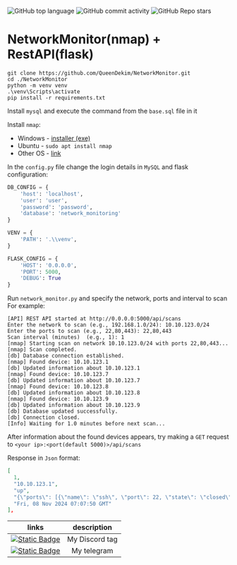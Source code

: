 ![GitHub top language](https://img.shields.io/github/languages/top/QueenDekim/NetworkMonitor)
![GitHub commit activity](https://img.shields.io/github/commit-activity/m/QueenDekim/NetworkMonitor?label=commits)
![GitHub Repo stars](https://img.shields.io/github/stars/QueenDekim/NetworkMonitor)

# NetworkMonitor(nmap) + RestAPI(flask)

```shell
git clone https://github.com/QueenDekim/NetworkMonitor.git
cd ./NetworkMonitor
python -m venv venv
.\venv\Scripts\activate
pip install -r requirements.txt
```

Install `mysql` and execute the command from the `base.sql` file in it

Install `nmap`:
 - Windows - [installer (exe)](https://nmap.org/dist/nmap-7.95-setup.exe)
 - Ubuntu - `sudo apt install nmap`
 - Other OS - [link](https://nmap.org/book/inst-other-platforms.html)

In the `config.py` file change the login details in `MySQL` and flask configuration:
```py
DB_CONFIG = {
    'host': 'localhost',
    'user': 'user',
    'password': 'password',
    'database': 'network_monitoring'
}

VENV = {
    'PATH': '.\\venv',
}

FLASK_CONFIG = {
    'HOST': '0.0.0.0',
    'PORT': 5000,
    'DEBUG': True
}
```

Run `network_monitor.py` and specify the network, ports and interval to scan
For example:
```log
[API] REST API started at http://0.0.0.0:5000/api/scans
Enter the network to scan (e.g., 192.168.1.0/24): 10.10.123.0/24
Enter the ports to scan (e.g., 22,80,443): 22,80,443
Scan interval (minutes)  (e.g., 1): 1
[nmap] Starting scan on network 10.10.123.0/24 with ports 22,80,443...
[nmap] Scan completed.
[db] Database connection established.
[nmap] Found device: 10.10.123.1
[db] Updated information about 10.10.123.1
[nmap] Found device: 10.10.123.7
[db] Updated information about 10.10.123.7
[nmap] Found device: 10.10.123.8
[db] Updated information about 10.10.123.8
[nmap] Found device: 10.10.123.9
[db] Updated information about 10.10.123.9
[db] Database updated successfully.
[db] Connection closed.
[Info] Waiting for 1.0 minutes before next scan...
```

After information about the found devices appears, try making a `GET` request to `<your ip>:<port(default 5000)>/api/scans`

Response in `Json` format:
```json
[
  1,
  "10.10.123.1",
  "up",
  "{\"ports\": [{\"name\": \"ssh\", \"port\": 22, \"state\": \"closed\", \"product\": \"\", \"version\": \"\"}, {\"name\": \"http\", \"port\": 80, \"state\": \"closed\", \"product\": \"\", \"version\": \"\"}, {\"name\": \"https\", \"port\": 443, \"state\": \"closed\", \"product\": \"\", \"version\": \"\"}], \"hostname\": \"\"}",
  "Fri, 08 Nov 2024 07:07:50 GMT"
],
```

|                                                links                                                                         |                                 description                                         |
|:----------------------------------------------------------------------------------------------------------------------------:|:-----------------------------------------------------------------------------------:|
|[![Static Badge](https://img.shields.io/badge/Discord-from__russia__with__love-purple)](https://about:blank)                  |                                My Discord tag                                       |
|[![Static Badge](https://img.shields.io/badge/Telegram-%40QueenDek1m-blue)](https://t.me/QueenDek1m)                          |                                  My telegram                                        |

